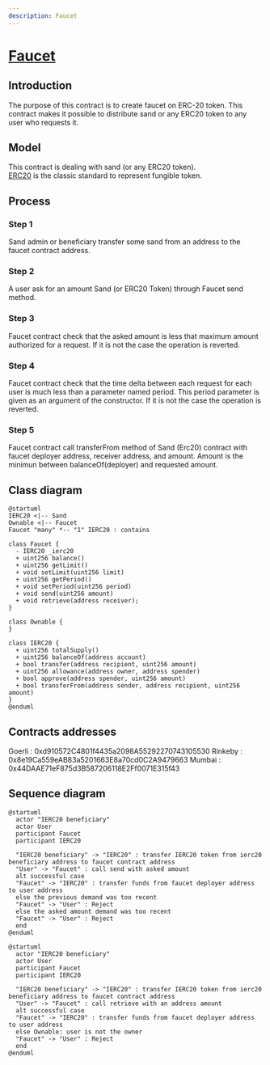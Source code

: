 ```yaml
---
description: Faucet
---
```


# [Faucet]((https://github.com/thesandboxgame/sandbox-smart-contracts/blob/master/src/solc_0.8/faucet/Faucet.sol))

## Introduction

The purpose of this contract is to create faucet on ERC-20 token.
This contract makes it possible to distribute sand or any ERC20 token to any user who requests it.

## Model

This contract is dealing with sand (or any ERC20 token).  
[ERC20](https://ethereum.org/en/developers/docs/standards/tokens/erc-20/) is the classic standard to represent fungible token.  

## Process

### Step 1

Sand admin or beneficiary transfer some sand from an address to the faucet contract address.

### Step 2

A user ask for an amount Sand (or ERC20 Token) through Faucet send method.

### Step 3

Faucet contract check that the asked amount is less that maximum amount authorized for a request.
If it is not the case the operation is reverted.

### Step 4

Faucet contract check that the time delta between each request for each user is much less than a parameter named period.
This period parameter is given as an argument of the constructor. If it is not the case the operation is reverted.

### Step 5

Faucet contract call transferFrom method of Sand (Erc20) contract with faucet deployer address, receiver address, and amount.
Amount is the minimun between balanceOf(deployer) and requested amount.

## Class diagram

```plantuml
@startuml
IERC20 <|-- Sand
Ownable <|-- Faucet
Faucet "many" *-- "1" IERC20 : contains

class Faucet {
  - IERC20 _ierc20
  + uint256 balance()
  + uint256 getLimit()
  + void setLimit(uint256 limit)
  + uint256 getPeriod()
  + void setPeriod(uint256 period)
  + void send(uint256 amount)
  + void retrieve(address receiver);
}

class Ownable {
}

class IERC20 {
  + uint256 totalSupply() 
  + uint256 balanceOf(address account)
  + bool transfer(address recipient, uint256 amount)
  + uint256 allowance(address owner, address spender)
  + bool approve(address spender, uint256 amount)
  + bool transferFrom(address sender, address recipient, uint256 amount)
}
@enduml
```

## Contracts addresses

Goerli : 0xd910572C4801f4435a2098A55292270743105530
Rinkeby : 0x8e19Ca559eAB83a5201663E8a70cd0C2A9479663
Mumbai : 0x44DAAE71eF875d3B587206118E2Ff0071E315f43

## Sequence diagram

```plantuml
@startuml
  actor "IERC20 beneficiary"
  actor User
  participant Faucet
  participant IERC20

  "IERC20 beneficiary" -> "IERC20" : transfer IERC20 token from ierc20 beneficiary address to faucet contract address
  "User" -> "Faucet" : call send with asked amount
  alt successful case
  "Faucet" -> "IERC20" : transfer funds from faucet deployer address to user address
  else the previous demand was too recent
  "Faucet" -> "User" : Reject
  else the asked amount demand was too recent
  "Faucet" -> "User" : Reject
  end
@enduml
```

```plantuml
@startuml
  actor "IERC20 beneficiary"
  actor User
  participant Faucet
  participant IERC20

  "IERC20 beneficiary" -> "IERC20" : transfer IERC20 token from ierc20 beneficiary address to faucet contract address
  "User" -> "Faucet" : call retrieve with an address amount
  alt successful case
  "Faucet" -> "IERC20" : transfer funds from faucet deployer address to user address
  else Ownable: user is not the owner
  "Faucet" -> "User" : Reject
  end
@enduml
```
